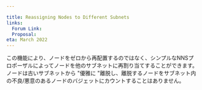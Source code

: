```yaml
---

title: Reassigning Nodes to Different Subnets
links:
  Forum Link:
  Proposal:
eta: March 2022
---
```

この機能により、ノードをゼロから再配置するのではなく、シンプルなNNSプロポーザルによってノードを他のサブネットに再割り当てすることができます。ノードは古いサブネットから "優雅に "離脱し、離脱するノードをサブネット内の不良/悪意のあるノードのバジェットにカウントすることはありません。

<!---


This featured enables nodes to be reassigned to other subnets through simple NNS proposals rather than redeploying nodes from scratch. Nodes now leave old subnet “gracefully”, without counting the departing node in the budget of faulty/malicious nodes in the subnet.

-->
